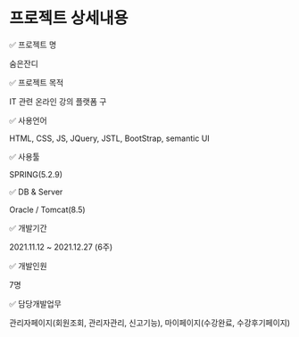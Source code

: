 # 프로젝트 상세내용

✅ 프로젝트 명

숨은잔디

✅ 프로젝트 목적

IT 관련 온라인 강의 플랫폼 구

✅ 사용언어

HTML, CSS, JS, JQuery, JSTL, BootStrap, semantic UI

✅ 사용툴

SPRING(5.2.9)

✅ DB & Server

Oracle / Tomcat(8.5)

✅ 개발기간

2021.11.12 \~ 2021.12.27 (6주)

✅ 개발인원

7명

✅ 담당개발업무

관리자페이지(회원조회, 관리자관리, 신고기능), 마이페이지(수강완료, 수강후기페이지)&#x20;


